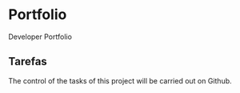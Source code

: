 # Portfolio
Developer Portfolio

## Tarefas
The control of the tasks of this project will be carried out on Github.

